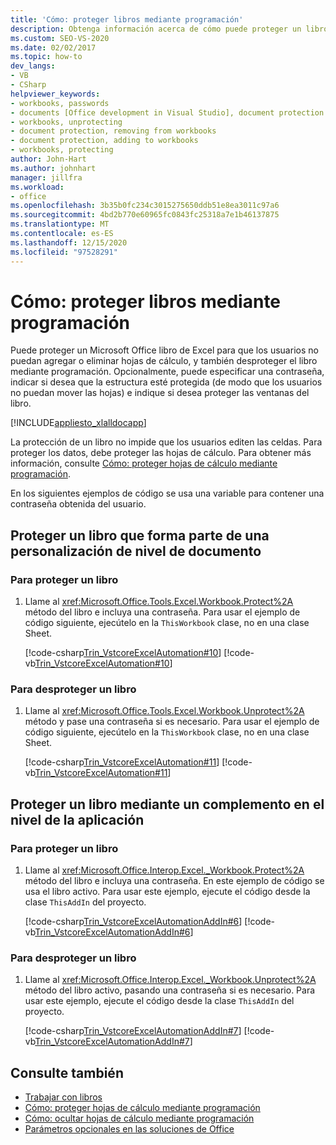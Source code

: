 ```yaml
---
title: 'Cómo: proteger libros mediante programación'
description: Obtenga información acerca de cómo puede proteger un libro de Microsoft Excel para que los usuarios no puedan agregar o eliminar hojas de cálculo, y también desproteger el libro mediante programación.
ms.custom: SEO-VS-2020
ms.date: 02/02/2017
ms.topic: how-to
dev_langs:
- VB
- CSharp
helpviewer_keywords:
- workbooks, passwords
- documents [Office development in Visual Studio], document protection
- workbooks, unprotecting
- document protection, removing from workbooks
- document protection, adding to workbooks
- workbooks, protecting
author: John-Hart
ms.author: johnhart
manager: jillfra
ms.workload:
- office
ms.openlocfilehash: 3b35b0fc234c3015275650ddb51e8ea3011c97a6
ms.sourcegitcommit: 4bd2b770e60965fc0843fc25318a7e1b46137875
ms.translationtype: MT
ms.contentlocale: es-ES
ms.lasthandoff: 12/15/2020
ms.locfileid: "97528291"
---
```

# <a name="how-to-programmatically-protect-workbooks"></a>Cómo: proteger libros mediante programación
  Puede proteger un Microsoft Office libro de Excel para que los usuarios no puedan agregar o eliminar hojas de cálculo, y también desproteger el libro mediante programación. Opcionalmente, puede especificar una contraseña, indicar si desea que la estructura esté protegida (de modo que los usuarios no puedan mover las hojas) e indique si desea proteger las ventanas del libro.

 [!INCLUDE[appliesto_xlalldocapp](../vsto/includes/appliesto-xlalldocapp-md.md)]

 La protección de un libro no impide que los usuarios editen las celdas. Para proteger los datos, debe proteger las hojas de cálculo. Para obtener más información, consulte [Cómo: proteger hojas de cálculo mediante programación](../vsto/how-to-programmatically-protect-worksheets.md).

 En los siguientes ejemplos de código se usa una variable para contener una contraseña obtenida del usuario.

## <a name="protect-a-workbook-that-is-part-of-a-document-level-customization"></a>Proteger un libro que forma parte de una personalización de nivel de documento

### <a name="to-protect-a-workbook"></a>Para proteger un libro

1. Llame al <xref:Microsoft.Office.Tools.Excel.Workbook.Protect%2A> método del libro e incluya una contraseña. Para usar el ejemplo de código siguiente, ejecútelo en la `ThisWorkbook` clase, no en una clase Sheet.

     [!code-csharp[Trin_VstcoreExcelAutomation#10](../vsto/codesnippet/CSharp/Trin_VstcoreExcelAutomationCS/ThisWorkbook.cs#10)]
     [!code-vb[Trin_VstcoreExcelAutomation#10](../vsto/codesnippet/VisualBasic/Trin_VstcoreExcelAutomation/ThisWorkbook.vb#10)]

### <a name="to-unprotect-a-workbook"></a>Para desproteger un libro

1. Llame al <xref:Microsoft.Office.Tools.Excel.Workbook.Unprotect%2A> método y pase una contraseña si es necesario. Para usar el ejemplo de código siguiente, ejecútelo en la `ThisWorkbook` clase, no en una clase Sheet.

     [!code-csharp[Trin_VstcoreExcelAutomation#11](../vsto/codesnippet/CSharp/Trin_VstcoreExcelAutomationCS/ThisWorkbook.cs#11)]
     [!code-vb[Trin_VstcoreExcelAutomation#11](../vsto/codesnippet/VisualBasic/Trin_VstcoreExcelAutomation/ThisWorkbook.vb#11)]

## <a name="protect-a-workbook-by-using-an-application-level-add-in"></a>Proteger un libro mediante un complemento en el nivel de la aplicación

### <a name="to-protect-a-workbook"></a>Para proteger un libro

1. Llame al <xref:Microsoft.Office.Interop.Excel._Workbook.Protect%2A> método del libro e incluya una contraseña. En este ejemplo de código se usa el libro activo. Para usar este ejemplo, ejecute el código desde la clase `ThisAddIn` del proyecto.

     [!code-csharp[Trin_VstcoreExcelAutomationAddIn#6](../vsto/codesnippet/CSharp/trin_vstcoreexcelautomationaddin/ThisAddIn.cs#6)]
     [!code-vb[Trin_VstcoreExcelAutomationAddIn#6](../vsto/codesnippet/VisualBasic/trin_vstcoreexcelautomationaddin/ThisAddIn.vb#6)]

### <a name="to-unprotect-a-workbook"></a>Para desproteger un libro

1. Llame al <xref:Microsoft.Office.Interop.Excel._Workbook.Unprotect%2A> método del libro activo, pasando una contraseña si es necesario. Para usar este ejemplo, ejecute el código desde la clase `ThisAddIn` del proyecto.

     [!code-csharp[Trin_VstcoreExcelAutomationAddIn#7](../vsto/codesnippet/CSharp/trin_vstcoreexcelautomationaddin/ThisAddIn.cs#7)]
     [!code-vb[Trin_VstcoreExcelAutomationAddIn#7](../vsto/codesnippet/VisualBasic/trin_vstcoreexcelautomationaddin/ThisAddIn.vb#7)]

## <a name="see-also"></a>Consulte también
- [Trabajar con libros](../vsto/working-with-workbooks.md)
- [Cómo: proteger hojas de cálculo mediante programación](../vsto/how-to-programmatically-protect-worksheets.md)
- [Cómo: ocultar hojas de cálculo mediante programación](../vsto/how-to-programmatically-hide-worksheets.md)
- [Parámetros opcionales en las soluciones de Office](../vsto/optional-parameters-in-office-solutions.md)
